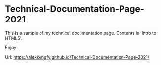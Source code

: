 # Technical-Documentation-Page-2021

This is a sample of my technical documentation page. Contents is 'Intro to HTML5'.

Enjoy

Url: https://alexkongfy.github.io/Technical-Documentation-Page-2021/
